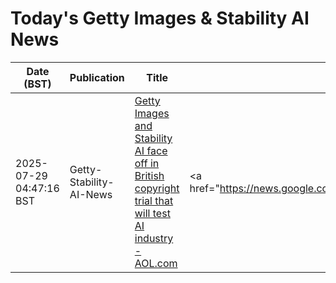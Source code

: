 # Today's Getty Images & Stability AI News

| Date (BST) | Publication | Title | Summary |
|------------|-------------|-------|---------|
| 2025-07-29 04:47:16 BST | Getty-Stability-AI-News | [Getty Images and Stability AI face off in British copyright trial that will test AI industry - AOL.com](https://news.google.com/rss/articles/CBMinwJBVV95cUxNdHJuM1A1UEJJNlhXY0FmSTFTSmFlZVRDbnJqTEpWR2FlQ3F5dVkwU0dxbmxzdC1PMkx5UUJveUx5QW15Q29fTXBVUGZyby16TWx2TWNRU0xrbW5LcHc5NnlBN25WMS1UeVhNa0Y0Q1pUSXdsVlJERTI2TUQzUUFMVmxWRVZsal9lZDQzeFpIenA0UEZUbXlFMHJ6bTFMU1hCTDREZjNybFdSd3dnYnQ0bjVGbExPUHlfVVJzbTNxQ3l3LWZfLVRReXFhWldORXZTWmxaczd4U2xrNXh0S0d1ck1ZeUVxdW5VaUJjNUZCeUxpeklDcExrdGtPV1VnZjA3LW5PbHQ4UVZBYlBKRklob1FBRVVQOG9oS0xVTlV5bw?oc=5) | <a href="https://news.google.com/rss/articles/CBMinwJBVV95cUxNdHJuM1A1UEJJNlhXY0FmSTFTSmFlZVRDbnJqTEpWR2FlQ3F5dVkwU0dxbmxzdC1PMkx5UUJveUx5QW15Q29fTXBVUGZyby16TWx2TWNRU0xrbW5LcHc5NnlBN25WMS1UeVhNa0Y0Q1... |
